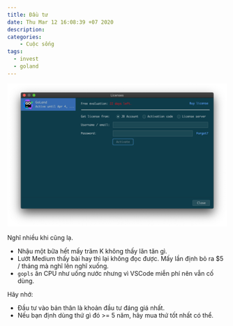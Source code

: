 ```yaml
---
title: Đầu tư
date: Thu Mar 12 16:08:39 +07 2020
description:
categories:
    - Cuộc sống
tags:
  - invest
  - goland
---
```

![Goland free evaluation](/2020/03/12/goland-free-evaluation.png)

Nghĩ nhiều khi cũng lạ.

- Nhậu một bữa hết mấy trăm K không thấy lăn tăn gì.
- Lướt Medium thấy bài hay thì lại không đọc được. Mấy lần định bỏ ra $5 / tháng mà nghĩ lên nghĩ xuống.
- `gopls` ăn CPU như uống nước nhưng vì VSCode miễn phí nên vẫn cố dùng.

Hãy nhớ:

- Đầu tư vào bản thân là khoản đầu tư đáng giá nhất.
- Nếu bạn định dùng thứ gì đó >= 5 năm, hãy mua thứ tốt nhất có thể.
